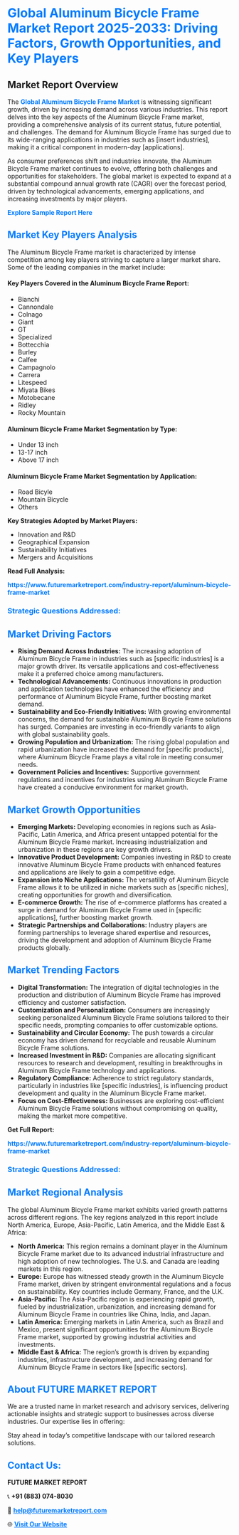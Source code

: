 <h1 style="color: #007BFF;">Global Aluminum Bicycle Frame Market Report 2025-2033: Driving Factors, Growth Opportunities, and Key Players</h1>

<section id="overview">
<h2>Market Report Overview</h2>
<p>The <a href="https://www.futuremarketreport.com/industry-report/aluminum-bicycle-frame-market" style="color: #007BFF; text-decoration: none;"><strong>Global Aluminum Bicycle Frame Market</strong></a> is witnessing significant growth, driven by increasing demand across various industries. This report delves into the key aspects of the Aluminum Bicycle Frame market, providing a comprehensive analysis of its current status, future potential, and challenges. The demand for Aluminum Bicycle Frame has surged due to its wide-ranging applications in industries such as [insert industries], making it a critical component in modern-day [applications].</p>
<p>As consumer preferences shift and industries innovate, the Aluminum Bicycle Frame market continues to evolve, offering both challenges and opportunities for stakeholders. The global market is expected to expand at a substantial compound annual growth rate (CAGR) over the forecast period, driven by technological advancements, emerging applications, and increasing investments by major players.</p>
</section>

<section id="overview">
<p><a href="https://www.futuremarketreport.com/request-sample/reportId=43344" style="color: #007BFF; text-decoration: none;"><strong>Explore Sample Report Here</strong></a></p>
</section>

<section id="key-players">
<h2 style="color: #007BFF;">Market Key Players Analysis</h2>
<p>The Aluminum Bicycle Frame market is characterized by intense competition among key players striving to capture a larger market share. Some of the leading companies in the market include:</p>
<h4>Key Players Covered in the Aluminum Bicycle Frame Report:</h4>
<ul><li>Bianchi</li><li>Cannondale</li><li>Colnago</li><li>Giant</li><li>GT</li><li>Specialized</li><li>Bottecchia</li><li>Burley</li><li>Calfee</li><li>Campagnolo</li><li>Carrera</li><li>Litespeed</li><li>Miyata Bikes</li><li>Motobecane</li><li>Ridley</li><li>Rocky Mountain</li></ul>
<h4>Aluminum Bicycle Frame Market Segmentation by Type:</h4>
<ul><li>Under 13 inch</li><li>13-17 inch</li><li>Above 17 inch</li></ul>

<h4>Aluminum Bicycle Frame Market Segmentation by Application:</h4>
<ul><li>Road Bicyle</li><li>Mountain Bicycle</li><li>Others</li></ul>
<p><strong>Key Strategies Adopted by Market Players:</strong></p>
<ul>
<li>Innovation and R&D</li>
<li>Geographical Expansion</li>
<li>Sustainability Initiatives</li>
<li>Mergers and Acquisitions</li>
</ul>
</section>

<section>
<p><strong>Read Full Analysis: </strong></p><a href="https://www.futuremarketreport.com/industry-report/aluminum-bicycle-frame-market" style="color: #007BFF; text-decoration: none;"><strong>https://www.futuremarketreport.com/industry-report/aluminum-bicycle-frame-market</strong></a>
<h3 style="color: #007BFF;">Strategic Questions Addressed:</h3>
</section>

<section id="driving-factors">
<h2 style="color: #007BFF;">Market Driving Factors</h2>
<ul>
<li><strong>Rising Demand Across Industries:</strong> The increasing adoption of Aluminum Bicycle Frame in industries such as [specific industries] is a major growth driver. Its versatile applications and cost-effectiveness make it a preferred choice among manufacturers.</li>
<li><strong>Technological Advancements:</strong> Continuous innovations in production and application technologies have enhanced the efficiency and performance of Aluminum Bicycle Frame, further boosting market demand.</li>
<li><strong>Sustainability and Eco-Friendly Initiatives:</strong> With growing environmental concerns, the demand for sustainable Aluminum Bicycle Frame solutions has surged. Companies are investing in eco-friendly variants to align with global sustainability goals.</li>
<li><strong>Growing Population and Urbanization:</strong> The rising global population and rapid urbanization have increased the demand for [specific products], where Aluminum Bicycle Frame plays a vital role in meeting consumer needs.</li>
<li><strong>Government Policies and Incentives:</strong> Supportive government regulations and incentives for industries using Aluminum Bicycle Frame have created a conducive environment for market growth.</li>
</ul>
</section>

<section id="growth-opportunities">
<h2 style="color: #007BFF;">Market Growth Opportunities</h2>
<ul>
<li><strong>Emerging Markets:</strong> Developing economies in regions such as Asia-Pacific, Latin America, and Africa present untapped potential for the Aluminum Bicycle Frame market. Increasing industrialization and urbanization in these regions are key growth drivers.</li>
<li><strong>Innovative Product Development:</strong> Companies investing in R&D to create innovative Aluminum Bicycle Frame products with enhanced features and applications are likely to gain a competitive edge.</li>
<li><strong>Expansion into Niche Applications:</strong> The versatility of Aluminum Bicycle Frame allows it to be utilized in niche markets such as [specific niches], creating opportunities for growth and diversification.</li>
<li><strong>E-commerce Growth:</strong> The rise of e-commerce platforms has created a surge in demand for Aluminum Bicycle Frame used in [specific applications], further boosting market growth.</li>
<li><strong>Strategic Partnerships and Collaborations:</strong> Industry players are forming partnerships to leverage shared expertise and resources, driving the development and adoption of Aluminum Bicycle Frame products globally.</li>
</ul>
</section>

<section id="trending-factors">
<h2 style="color: #007BFF;">Market Trending Factors</h2>
<ul>
<li><strong>Digital Transformation:</strong> The integration of digital technologies in the production and distribution of Aluminum Bicycle Frame has improved efficiency and customer satisfaction.</li>
<li><strong>Customization and Personalization:</strong> Consumers are increasingly seeking personalized Aluminum Bicycle Frame solutions tailored to their specific needs, prompting companies to offer customizable options.</li>
<li><strong>Sustainability and Circular Economy:</strong> The push towards a circular economy has driven demand for recyclable and reusable Aluminum Bicycle Frame solutions.</li>
<li><strong>Increased Investment in R&D:</strong> Companies are allocating significant resources to research and development, resulting in breakthroughs in Aluminum Bicycle Frame technology and applications.</li>
<li><strong>Regulatory Compliance:</strong> Adherence to strict regulatory standards, particularly in industries like [specific industries], is influencing product development and quality in the Aluminum Bicycle Frame market.</li>
<li><strong>Focus on Cost-Effectiveness:</strong> Businesses are exploring cost-efficient Aluminum Bicycle Frame solutions without compromising on quality, making the market more competitive.</li>
</ul>
</section>

<section>
<p><strong>Get Full Report: </strong></p><a href="https://www.futuremarketreport.com/industry-report/aluminum-bicycle-frame-market" style="color: #007BFF; text-decoration: none;"><strong>https://www.futuremarketreport.com/industry-report/aluminum-bicycle-frame-market</strong></a>
<h3 style="color: #007BFF;">Strategic Questions Addressed:</h3>
</section>


<section id="regional-analysis">
<h2 style="color: #007BFF;">Market Regional Analysis</h2>
<p>The global Aluminum Bicycle Frame market exhibits varied growth patterns across different regions. The key regions analyzed in this report include North America, Europe, Asia-Pacific, Latin America, and the Middle East & Africa:</p>
<ul>
<li><strong>North America:</strong> This region remains a dominant player in the Aluminum Bicycle Frame market due to its advanced industrial infrastructure and high adoption of new technologies. The U.S. and Canada are leading markets in this region.</li>
<li><strong>Europe:</strong> Europe has witnessed steady growth in the Aluminum Bicycle Frame market, driven by stringent environmental regulations and a focus on sustainability. Key countries include Germany, France, and the U.K.</li>
<li><strong>Asia-Pacific:</strong> The Asia-Pacific region is experiencing rapid growth, fueled by industrialization, urbanization, and increasing demand for Aluminum Bicycle Frame in countries like China, India, and Japan.</li>
<li><strong>Latin America:</strong> Emerging markets in Latin America, such as Brazil and Mexico, present significant opportunities for the Aluminum Bicycle Frame market, supported by growing industrial activities and investments.</li>
<li><strong>Middle East & Africa:</strong> The region’s growth is driven by expanding industries, infrastructure development, and increasing demand for Aluminum Bicycle Frame in sectors like [specific sectors].</li>
</ul>
</section>

<footer>
<h2 style="color: #007BFF;">About FUTURE MARKET REPORT</h2>
<p>We are a trusted name in market research and advisory services, delivering actionable insights and strategic support to businesses across diverse industries. Our expertise lies in offering:</p>

<p>Stay ahead in today’s competitive landscape with our tailored research solutions.</p>

<h2 style="color: #007BFF;">Contact Us:</h2>
<p><strong>FUTURE MARKET REPORT</strong></p>
<p>📞 <strong>+91 (883) 074-8030</strong></p>
<p>📧 <strong><a href="mailto:help@futuremarketreport.com" style="color: #007BFF;">help@futuremarketreport.com</a></strong></p>
<p>🌐 <strong><a href="https://www.futuremarketreport.com/" style="color: #007BFF;">Visit Our Website</a></strong></p>
</footer>
